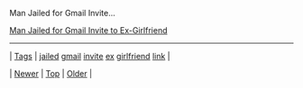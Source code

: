 <!--
title: Man Jailed for Gmail Invite to Ex-Girlfriend
date: 2020-06-28T15:27:00.249Z
tags: jailed, gmail, invite, ex, girlfriend, link
-->


Man Jailed for Gmail Invite...

[Man Jailed for Gmail Invite to Ex-Girlfriend](http://gma.yahoo.com/man-jailed-gmail-invite-ex-girlfriend-111716107--abc-news-topstories.html)

<!--BOTTOM-POST-NAVIGATION-->
---

| [Tags](tags.md) | [jailed](tag-jailed.md) [gmail](tag-gmail.md) [invite](tag-invite.md) [ex](tag-ex.md) [girlfriend](tag-girlfriend.md) [link](tag-link.md) |

| [Newer](73505178143.md) | [Top](index.md) | [Older](73515912244.md) |